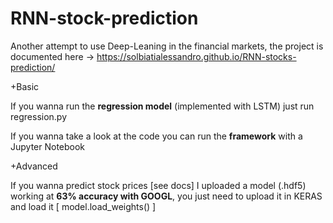 # RNN-stock-prediction

Another attempt to use Deep-Leaning in the financial markets, the project is documented
here -> https://solbiatialessandro.github.io/RNN-stocks-prediction/ 

+Basic

If you wanna run the <b>regression model</b> (implemented with LSTM) just run regression.py

If you wanna take a look at the code you can run the <b>framework</b> with a Jupyter Notebook

+Advanced

If you wanna predict stock prices [see docs] I uploaded a model (.hdf5) working at <b>63% accuracy with GOOGL</b>, you just need to upload it in KERAS and load it [ model.load_weights() ]

  
